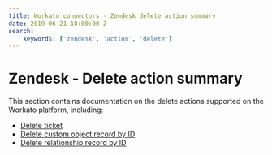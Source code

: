 ```yaml
---
title: Workato connectors - Zendesk delete action summary
date: 2019-06-21 18:00:00 Z
search:
    keywords: ['zendesk', 'action', 'delete']
---
```

# Zendesk - Delete action summary
This section contains documentation on the delete actions supported on the Workato platform, including:
- [Delete ticket](/connectors/zendesk/delete-ticket-action.md)
- [Delete custom object record by ID](/connectors/zendesk/delete-custom-object-record-action.md)
- [Delete relationship record by ID](/connectors/zendesk/delete-relationship-record-by-id-action.md)
